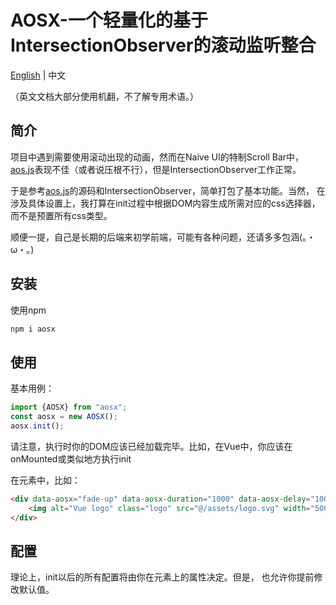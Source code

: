 # AOSX-一个轻量化的基于IntersectionObserver的滚动监听整合
[English](README.md) | 中文

（英文文档大部分使用机翻，不了解专用术语。）
## 简介
项目中遇到需要使用滚动出现的动画，然而在Naive UI的特制Scroll Bar中，
[aos.js](https://github.com/michalsnik/aos)表现不佳（或者说压根不行），但是IntersectionObserver工作正常。

于是参考[aos.js](https://github.com/michalsnik/aos)的源码和IntersectionObserver，简单打包了基本功能。当然，
在涉及具体设置上，我打算在init过程中根据DOM内容生成所需对应的css选择器，
而不是预置所有css类型。

顺便一提，自己是长期的后端来初学前端，可能有各种问题，还请多多包涵(。・ω・。)

## 安装
使用npm
```bash
npm i aosx
```

## 使用
基本用例：
```ts
import {AOSX} from "aosx";
const aosx = new AOSX();
aosx.init();
```
请注意，执行时你的DOM应该已经加载完毕。比如，在Vue中，你应该在
onMounted或类似地方执行init

在元素中，比如：
```html
<div data-aosx="fade-up" data-aosx-duration="1000" data-aosx-delay="1000" data-aosx-distance="300">
    <img alt="Vue logo" class="logo" src="@/assets/logo.svg" width="500" height="200"/>
</div>
```
## 配置
理论上，init以后的所有配置将由你在元素上的属性决定。但是，
也允许你提前修改默认值。